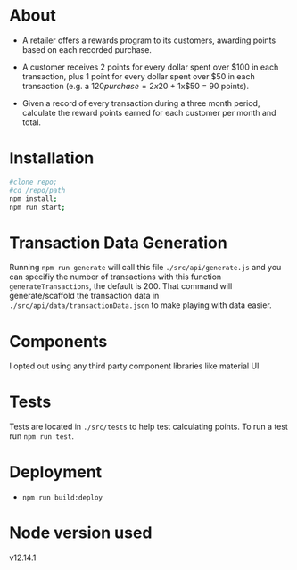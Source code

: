 # About
* A retailer offers a rewards program to its customers, awarding points based on each recorded purchase. 

* A customer receives 2 points for every dollar spent over $100 in each transaction, plus 1 point for every dollar spent over $50 in each transaction 
(e.g. a $120 purchase = 2x$20 + 1x$50 = 90 points).

* Given a record of every transaction during a three month period, calculate the reward points earned for each customer per month and total.



# Installation

```bash
#clone repo;
#cd /repo/path
npm install;
npm run start;
```

# Transaction Data Generation

Running `npm run generate` will call this file `./src/api/generate.js` and you can specifiy the number of transactions with this function `generateTransactions`, the default is 200. That command will generate/scaffold the transaction data in `./src/api/data/transactionData.json` to make playing with data easier.

# Components

I opted out using any third party component libraries like material UI

# Tests

Tests are located in `./src/tests` to help test calculating points. To run a test run `npm run test`.

# Deployment

* `npm run build:deploy`

# Node version used

v12.14.1